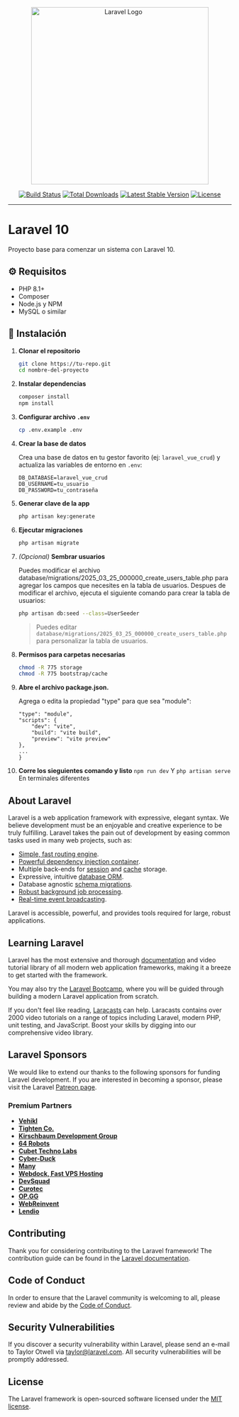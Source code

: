 <p align="center"><a href="https://laravel.com" target="_blank"><img src="https://raw.githubusercontent.com/laravel/art/master/logo-lockup/5%20SVG/2%20CMYK/1%20Full%20Color/laravel-logolockup-cmyk-red.svg" width="400" alt="Laravel Logo"></a></p>

<p align="center">
<a href="https://github.com/laravel/framework/actions"><img src="https://github.com/laravel/framework/workflows/tests/badge.svg" alt="Build Status"></a>
<a href="https://packagist.org/packages/laravel/framework"><img src="https://img.shields.io/packagist/dt/laravel/framework" alt="Total Downloads"></a>
<a href="https://packagist.org/packages/laravel/framework"><img src="https://img.shields.io/packagist/v/laravel/framework" alt="Latest Stable Version"></a>
<a href="https://packagist.org/packages/laravel/framework"><img src="https://img.shields.io/packagist/l/laravel/framework" alt="License"></a>
</p>


---

# Laravel 10

Proyecto base para comenzar un sistema con Laravel 10.

## ⚙️ Requisitos

- PHP 8.1+
- Composer
- Node.js y NPM
- MySQL o similar

## 🚀 Instalación

1. **Clonar el repositorio**
   ```bash
   git clone https://tu-repo.git
   cd nombre-del-proyecto
   ```

2. **Instalar dependencias**
   ```bash
   composer install
   npm install
   ```

3. **Configurar archivo `.env`**
   ```bash
   cp .env.example .env
   ```

4. **Crear la base de datos**

   Crea una base de datos en tu gestor favorito (ej: `laravel_vue_crud`) y actualiza las variables de entorno en `.env`:

   ```env
   DB_DATABASE=laravel_vue_crud
   DB_USERNAME=tu_usuario
   DB_PASSWORD=tu_contraseña
   ```

5. **Generar clave de la app**
   ```bash
   php artisan key:generate
   ```

6. **Ejecutar migraciones**
   ```bash
   php artisan migrate
   ```

7. *(Opcional)* **Sembrar usuarios**

    Puedes modificar el archivo database/migrations/2025_03_25_000000_create_users_table.php para agregar los campos que necesites en la tabla de usuarios.
    Despues de modificar el archivo, ejecuta el siguiente comando para crear la tabla de usuarios:

   ```bash
   php artisan db:seed --class=UserSeeder
   ```

   > Puedes editar `database/migrations/2025_03_25_000000_create_users_table.php` para personalizar la tabla de usuarios.

8. **Permisos para carpetas necesarias**
   ```bash
   chmod -R 775 storage
   chmod -R 775 bootstrap/cache
   ```
9. **Abre el archivo package.json.**

    Agrega o edita la propiedad "type" para que sea "module":

    ```{
    "type": "module",
    "scripts": {
        "dev": "vite",
        "build": "vite build",
        "preview": "vite preview"
    },
    ...
    }
    ```
10. **Corre los sieguientes comando y listo**
    ```npm run dev```
    Y
    ```php artisan serve```
    En terminales diferentes


## About Laravel

Laravel is a web application framework with expressive, elegant syntax. We believe development must be an enjoyable and creative experience to be truly fulfilling. Laravel takes the pain out of development by easing common tasks used in many web projects, such as:

- [Simple, fast routing engine](https://laravel.com/docs/routing).
- [Powerful dependency injection container](https://laravel.com/docs/container).
- Multiple back-ends for [session](https://laravel.com/docs/session) and [cache](https://laravel.com/docs/cache) storage.
- Expressive, intuitive [database ORM](https://laravel.com/docs/eloquent).
- Database agnostic [schema migrations](https://laravel.com/docs/migrations).
- [Robust background job processing](https://laravel.com/docs/queues).
- [Real-time event broadcasting](https://laravel.com/docs/broadcasting).

Laravel is accessible, powerful, and provides tools required for large, robust applications.

## Learning Laravel

Laravel has the most extensive and thorough [documentation](https://laravel.com/docs) and video tutorial library of all modern web application frameworks, making it a breeze to get started with the framework.

You may also try the [Laravel Bootcamp](https://bootcamp.laravel.com), where you will be guided through building a modern Laravel application from scratch.

If you don't feel like reading, [Laracasts](https://laracasts.com) can help. Laracasts contains over 2000 video tutorials on a range of topics including Laravel, modern PHP, unit testing, and JavaScript. Boost your skills by digging into our comprehensive video library.

## Laravel Sponsors

We would like to extend our thanks to the following sponsors for funding Laravel development. If you are interested in becoming a sponsor, please visit the Laravel [Patreon page](https://patreon.com/taylorotwell).

### Premium Partners

- **[Vehikl](https://vehikl.com/)**
- **[Tighten Co.](https://tighten.co)**
- **[Kirschbaum Development Group](https://kirschbaumdevelopment.com)**
- **[64 Robots](https://64robots.com)**
- **[Cubet Techno Labs](https://cubettech.com)**
- **[Cyber-Duck](https://cyber-duck.co.uk)**
- **[Many](https://www.many.co.uk)**
- **[Webdock, Fast VPS Hosting](https://www.webdock.io/en)**
- **[DevSquad](https://devsquad.com)**
- **[Curotec](https://www.curotec.com/services/technologies/laravel/)**
- **[OP.GG](https://op.gg)**
- **[WebReinvent](https://webreinvent.com/?utm_source=laravel&utm_medium=github&utm_campaign=patreon-sponsors)**
- **[Lendio](https://lendio.com)**

## Contributing

Thank you for considering contributing to the Laravel framework! The contribution guide can be found in the [Laravel documentation](https://laravel.com/docs/contributions).

## Code of Conduct

In order to ensure that the Laravel community is welcoming to all, please review and abide by the [Code of Conduct](https://laravel.com/docs/contributions#code-of-conduct).

## Security Vulnerabilities

If you discover a security vulnerability within Laravel, please send an e-mail to Taylor Otwell via [taylor@laravel.com](mailto:taylor@laravel.com). All security vulnerabilities will be promptly addressed.

## License

The Laravel framework is open-sourced software licensed under the [MIT license](https://opensource.org/licenses/MIT).
